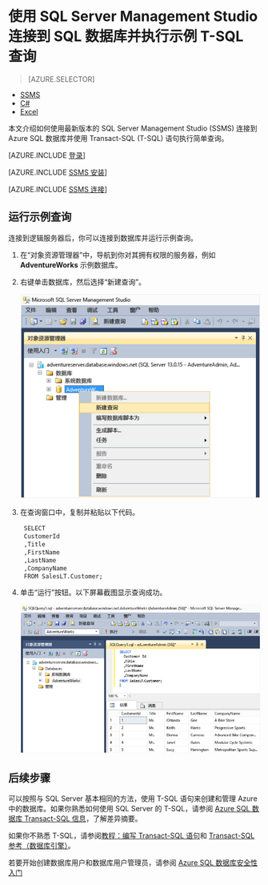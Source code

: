 <properties
	pageTitle="连接到 SQL 数据库 - SQL Server Management Studio | Azure"
	description="了解如何通过使用 SQL Server Management Studio (SSMS) 连接到在 Azure 上的 SQL 数据库。然后，使用 Transact-SQL (T-SQL) 运行示例查询。"
	metaCanonical=""
	keywords="连接到 sql 数据库, sql server management studio"
	services="sql-database"
	documentationCenter=""
	authors="stevestein"
	manager="jhubbard"
	editor="" />

<tags
	ms.service="sql-database"
	ms.date="05/09/2016"
	wacn.date="06/14/2016" />

# 使用 SQL Server Management Studio 连接到 SQL 数据库并执行示例 T-SQL 查询

> [AZURE.SELECTOR]
- [SSMS](/documentation/articles/sql-database-connect-query-ssms/)
- [C#](/documentation/articles/sql-database-connect-query/)
- [Excel](/documentation/articles/sql-database-connect-excel/)

本文介绍如何使用最新版本的 SQL Server Management Studio (SSMS) 连接到 Azure SQL 数据库并使用 Transact-SQL (T-SQL) 语句执行简单查询。

[AZURE.INCLUDE [登录](../../includes/azure-getting-started-portal-login.md)]

[AZURE.INCLUDE [SSMS 安装](../../includes/sql-server-management-studio-install.md)]

[AZURE.INCLUDE [SSMS 连接](../../includes/sql-database-sql-server-management-studio-connect-server-principal.md)]

## 运行示例查询

连接到逻辑服务器后，你可以连接到数据库并运行示例查询。

1. 在“对象资源管理器”中，导航到你对其拥有权限的服务器，例如 **AdventureWorks** 示例数据库。
2. 右键单击数据库，然后选择“新建查询”。

	![新建查询。连接到 SQL 数据库服务器：SQL Server Management Studio](./media/sql-database-connect-query-ssms/4-run-query.png)

3. 在查询窗口中，复制并粘贴以下代码。

		SELECT
		CustomerId
		,Title
		,FirstName
		,LastName
		,CompanyName
		FROM SalesLT.Customer;

4. 单击“运行”按钮。以下屏幕截图显示查询成功。

	![成功。连接到 SQL 数据库服务器：SQL Server Management Studio](./media/sql-database-connect-query-ssms/5-success.png)

## 后续步骤

可以按照与 SQL Server 基本相同的方法，使用 T-SQL 语句来创建和管理 Azure 中的数据库。如果你熟悉如何使用 SQL Server 的 T-SQL，请参阅 [Azure SQL 数据库 Transact-SQL 信息](/documentation/articles/sql-database-transact-sql-information/)，了解差异摘要。

如果你不熟悉 T-SQL，请参阅[教程：编写 Transact-SQL 语句](https://msdn.microsoft.com/zh-cn/library/ms365303.aspx)和 [Transact-SQL 参考（数据库引擎）](https://msdn.microsoft.com/zh-cn/library/bb510741.aspx)。

若要开始创建数据库用户和数据库用户管理员，请参阅 [Azure SQL 数据库安全性入门](/documentation/articles/sql-database-get-started-security/)

<!---HONumber=Mooncake_0530_2016-->